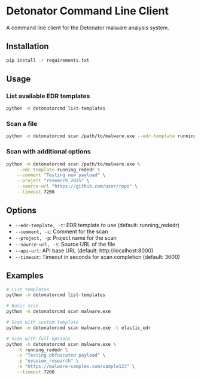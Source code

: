 # Detonator Command Line Client

A command line client for the Detonator malware analysis system.

## Installation

```bash
pip install -r requirements.txt
```

## Usage

### List available EDR templates

```bash
python -m detonatorcmd list-templates
```

### Scan a file

```bash
python -m detonatorcmd scan /path/to/malware.exe --edr-template running_rededr
```

### Scan with additional options

```bash
python -m detonatorcmd scan /path/to/malware.exe \
    --edr-template running_rededr \
    --comment "Testing new payload" \
    --project "research_2025" \
    --source-url "https://github.com/user/repo" \
    --timeout 7200
```

## Options

- `--edr-template, -t`: EDR template to use (default: running_rededr)
- `--comment, -c`: Comment for the scan
- `--project, -p`: Project name for the scan
- `--source-url, -s`: Source URL of the file
- `--api-url`: API base URL (default: http://localhost:8000)
- `--timeout`: Timeout in seconds for scan completion (default: 3600)

## Examples

```bash
# List templates
python -m detonatorcmd list-templates

# Basic scan
python -m detonatorcmd scan malware.exe

# Scan with custom template
python -m detonatorcmd scan malware.exe -t elastic_edr

# Scan with full options
python -m detonatorcmd scan malware.exe \
    -t running_rededr \
    -c "Testing obfuscated payload" \
    -p "evasion_research" \
    -s "https://malware-samples.com/sample123" \
    --timeout 7200
```
